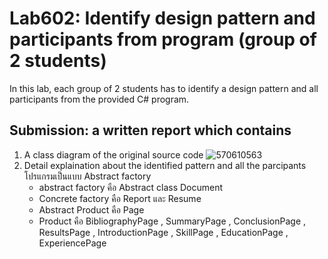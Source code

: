 ﻿# Lab602: Identify design pattern and participants from program (group of 2 students)

In this lab, each group of 2 students has to identify a design pattern and all participants 
from the provided C# program. 

## Submission: a written report which contains

1. A class diagram of the original source code
![570610563](http://www.mx7.com/i/929/LsMFBc.png)
2. Detail explaination about the identified pattern and all the parcipants
โปรแกรมเป็นแบบ Abstract factory
	- abstract factory คือ Abstract class Document 
	- Concrete factory คือ Report และ Resume
	- Abstract Product คือ Page
	- Product คือ BibliographyPage , SummaryPage , ConclusionPage , ResultsPage , IntroductionPage , SkillPage , EducationPage , ExperiencePage

